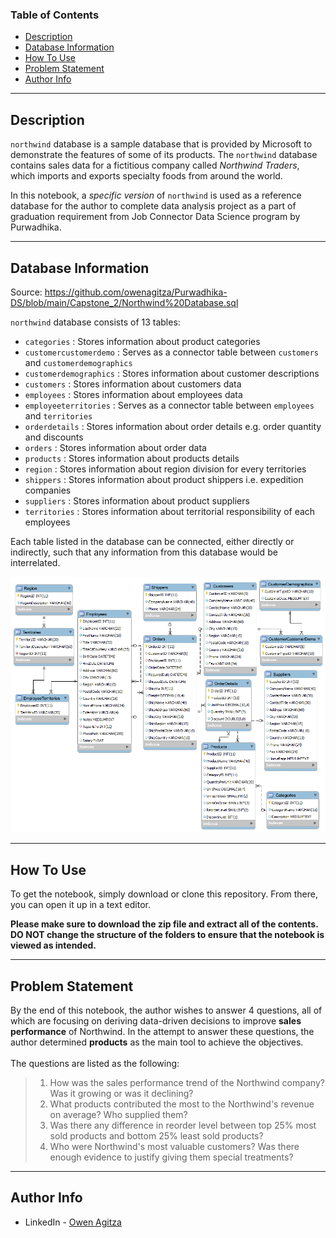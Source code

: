 ### Table of Contents

- [Description](#description)
- [Database Information](#database-information)
- [How To Use](#how-to-use)
- [Problem Statement](#problem-statement)
- [Author Info](#author-info)

---

## Description

`northwind` database is a sample database that is provided by Microsoft to demonstrate the features of some of its products. The `northwind` database contains sales data for a fictitious company called *Northwind Traders*, which imports and exports specialty foods from around the world.

In this notebook, a *specific version* of `northwind` is used as a reference database for the author to complete data analysis project as a part of graduation requirement from Job Connector Data Science program by Purwadhika.

---

## Database Information

Source: https://github.com/owenagitza/Purwadhika-DS/blob/main/Capstone_2/Northwind%20Database.sql

`northwind` database consists of 13 tables: <br>
- `categories`  : Stores information about product categories
- `customercustomerdemo`    : Serves as a connector table between `customers` and `customerdemographics`
- `customerdemographics`    : Stores information about customer descriptions
- `customers`   : Stores information about customers data
- `employees`   : Stores information about employees data
- `employeeterritories` : Serves as a connector table between `employees` and `territories`
- `orderdetails`    : Stores information about order details e.g. order quantity and discounts
- `orders`  : Stores information about order data
- `products`    : Stores information about products details
- `region`  : Stores information about region division for every territories
- `shippers`    : Stores information about product shippers i.e. expedition companies
- `suppliers`   : Stores information about product suppliers
- `territories` : Stores information about territorial responsibility of each employees

Each table listed in the database can be connected, either directly or indirectly, such that any information from this database would be interrelated.

![](https://raw.githubusercontent.com/owenagitza/Purwadhika-DS/main/Capstone_2/Northwind%20ERD.png)

---

## How To Use

To get the notebook, simply download or clone this repository.  From there, you can open it up in a text editor.

**Please make sure to download the zip file and extract all of the contents. DO NOT change the structure of the folders to ensure that the notebook is viewed as intended.**

---

## Problem Statement

By the end of this notebook, the author wishes to answer 4 questions, all of which are focusing on deriving data-driven decisions to improve **sales performance** of Northwind. In the attempt to answer these questions, the author determined **products** as the main tool to achieve the objectives. <br> <br>
The questions are listed as the following:
> 1. How was the sales performance trend of the Northwind company? Was it growing or was it declining?
> 1. What products contributed the most to the Northwind's revenue on average? Who supplied them?
> 1. Was there any difference in reorder level between top 25% most sold products and bottom 25% least sold products?
> 1. Who were Northwind's most valuable customers? Was there enough evidence to justify giving them special treatments?

---

## Author Info

- LinkedIn - [Owen Agitza](https://www.linkedin.com/in/owenagitza/)

